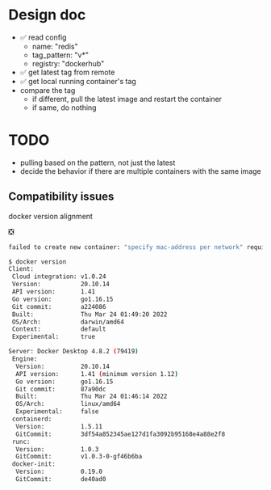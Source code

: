 # Design doc
- ✅ read config
    - name: "redis"
    - tag_pattern: "v*"
    - registry: "dockerhub"
- ✅ get latest tag from remote
- ✅ get local running container's tag
- compare the tag
    - if different, pull the latest image and restart the container
    - if same, do nothing

# TODO
- pulling based on the pattern, not just the latest
- decide the behavior if there are multiple containers with the same image

## Compatibility issues

docker version alignment

❎

```bash
failed to create new container: "specify mac-address per network" requires API version 1.44, but the Docker daemon API version is 1.41
```

```bash
$ docker version
Client:
 Cloud integration: v1.0.24
 Version:           20.10.14
 API version:       1.41
 Go version:        go1.16.15
 Git commit:        a224086
 Built:             Thu Mar 24 01:49:20 2022
 OS/Arch:           darwin/amd64
 Context:           default
 Experimental:      true

Server: Docker Desktop 4.8.2 (79419)
 Engine:
  Version:          20.10.14
  API version:      1.41 (minimum version 1.12)
  Go version:       go1.16.15
  Git commit:       87a90dc
  Built:            Thu Mar 24 01:46:14 2022
  OS/Arch:          linux/amd64
  Experimental:     false
 containerd:
  Version:          1.5.11
  GitCommit:        3df54a852345ae127d1fa3092b95168e4a88e2f8
 runc:
  Version:          1.0.3
  GitCommit:        v1.0.3-0-gf46b6ba
 docker-init:
  Version:          0.19.0
  GitCommit:        de40ad0
```
